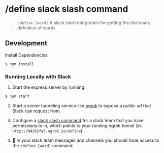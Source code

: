 # /define slack slash command
> `/define [word]`
> A slack slash integration for getting the dictionary definition of words

## Development

Install Dependencies

```bash
$ npm install
```

### Running Locally with Slack

1. Start the express server by running:

```bash
$ npm start
```

2. Start a server tunneling service like [ngrok](https://ngrok.com/) to expose a public url that Slack can request from.

3. Configure a [slack slash command](https://api.slack.com/custom-integrations) for a slack team that you have permissions to in, which points to your running ngrok tunnel (ex. `http://942b2fa3.ngrok.io/define`).

4. :rocket: In your slack team messages and channels you should have access to the `/define [word]` command.